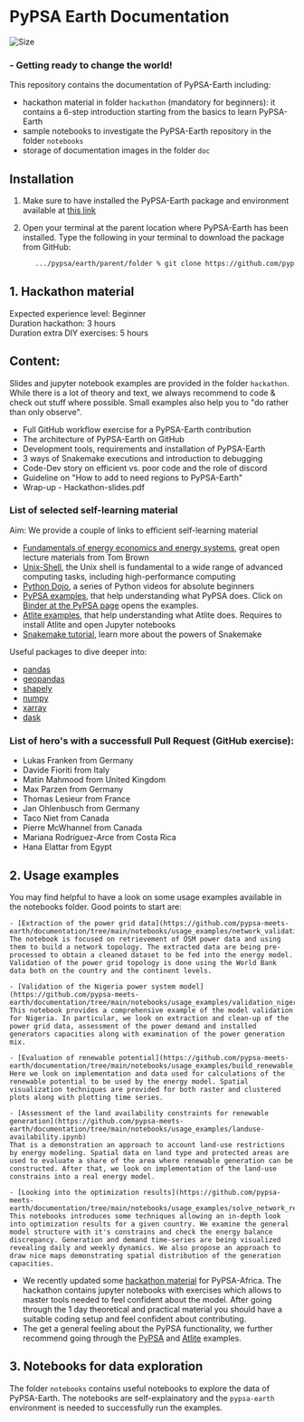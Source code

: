 # PyPSA Earth Documentation

![Size](https://img.shields.io/github/repo-size/pypsa-meets-earth/documentation)

### - Getting ready to change the world!

This repository contains the documentation of PyPSA-Earth including:
- hackathon material in folder `hackathon`  (mandatory for beginners): it contains a 6-step introduction starting from the basics to learn PyPSA-Earth
- sample notebooks to investigate the PyPSA-Earth repository in the folder `notebooks`
- storage of documentation images in the folder `doc`

## Installation

1. Make sure to have installed the PyPSA-Earth package and environment available at [this link](https://github.com/pypsa-meets-earth/pypsa-earth.git)

2. Open your terminal at the parent location where PyPSA-Earth has been installed. Type the following in your terminal to download the package from GitHub:

   ```bash
      .../pypsa/earth/parent/folder % git clone https://github.com/pypsa-meets-earth/documentation.git
   ```

## 1. Hackathon material

Expected experience level: Beginner  
Duration hackathon: 3 hours  
Duration extra DIY exercises: 5 hours

Content:
------------
Slides and jupyter notebook examples are provided in the folder `hackathon`. While there is a lot of theory and text, we always recommend to code & check out stuff where possible. Small examples also help you to "do rather than only observe".

- Full GitHub workflow exercise for a PyPSA-Earth contribution
- The architecture of PyPSA-Earth on GitHub
- Development tools, requirements and installation of PyPSA-Earth
- 3 ways of Snakemake executions and introduction to debugging
- Code-Dev story on efficient vs. poor code and the role of discord
- Guideline on "How to add to need regions to PyPSA-Earth"
- Wrap-up - Hackathon-slides.pdf

### List of selected self-learning material
Aim: We provide a couple of links to efficient self-learning material
- [Fundamentals of energy economics and energy systems](https://nworbmot.org/teaching.html), great open lecture materials from Tom Brown
- [Unix-Shell](https://swcarpentry.github.io/shell-novice/), the Unix shell is fundamental to a wide range of advanced computing tasks, including high-performance computing
- [Python Dojo](https://www.youtube.com/playlist?list=PLBZBJbE_rGRWeh5mIBhD-hhDwSEDxogDg), a series of Python videos for absolute beginners
- [PyPSA examples](https://github.com/PyPSA/PyPSA/tree/master/examples), that help understanding what PyPSA does. Click on [Binder at the PyPSA page](https://github.com/PyPSA/PyPSA) opens the examples.
- [Atlite examples](https://github.com/PyPSA/atlite/tree/master/examples), that help understanding what Atlite does. Requires to install Atlite and open Jupyter notebooks
- [Snakemake tutorial](https://snakemake.readthedocs.io/en/stable/tutorial/tutorial.html), learn more about the powers of Snakemake

Useful packages to dive deeper into:
- [pandas](https://pandas.pydata.org/)
- [geopandas](https://geopandas.org/en/stable/)
- [shapely](https://shapely.readthedocs.io/en/stable/manual.html#introduction)
- [numpy](https://nbviewer.org/github/jrjohansson/scientific-python-lectures/blob/master/Lecture-2-Numpy.ipynb)
- [xarray](http://xarray.pydata.org/en/stable/tutorials-and-videos.html)
- [dask](https://github.com/dask/dask-tutorial)

### List of hero's with a successfull Pull Request (GitHub exercise): 
- Lukas Franken from Germany
- Davide Fioriti from Italy
- Matin Mahmood from United Kingdom
- Max Parzen from Germany
- Thomas Lesieur from France
- Jan Ohlenbusch from Germany
- Taco Niet from Canada
- Pierre McWhannel from Canada
- Mariana Rodríguez-Arce from Costa Rica
- Hana Elattar from Egypt

## 2. Usage examples

You may find helpful to have a look on some usage examples available in the notebooks folder. Good points to start are:

    - [Extraction of the power grid data](https://github.com/pypsa-meets-earth/documentation/tree/main/notebooks/usage_examples/network_validation.ipynb)
    The notebook is focused on retrievement of OSM power data and using them to build a network topology. The extracted data are being pre-processed to obtain a cleaned dataset to be fed into the energy model. Validation of the power grid topology is done using the World Bank data both on the country and the continent levels.

    - [Validation of the Nigeria power system model](https://github.com/pypsa-meets-earth/documentation/tree/main/notebooks/usage_examples/validation_nigeria.ipynb)
    This notebook provides a comprehensive example of the model validation for Nigeria. In particular, we look on extraction and clean-up of the power grid data, assessment of the power demand and installed generators capacities along with examination of the power generation mix.

    - [Evaluation of renewable potential](https://github.com/pypsa-meets-earth/documentation/tree/main/notebooks/usage_examples/build_renewable_profiles.ipynb)
    Here we look on implementation and data used for calculations of the renewable potential to be used by the energy model. Spatial visualization techniques are provided for both raster and clustered plots along with plotting time series.

    - [Assessment of the land availability constraints for renewable generation](https://github.com/pypsa-meets-earth/documentation/tree/main/notebooks/usage_examples/landuse-availability.ipynb)
    That is a demonstration an approach to account land-use restrictions by energy modeling. Spatial data on land type and protected areas are used to evaluate a share of the area where renewable generation can be constructed. After that, we look on implementation of the land-use constrains into a real energy model.

    - [Looking into the optimization results](https://github.com/pypsa-meets-earth/documentation/tree/main/notebooks/usage_examples/solve_network_results.ipynb)
    This notebooks introduces some techniques allowing an in-depth look into optimization results for a given country. We examine the general model structure with it's constrains and check the energy balance discrepancy. Generation and demand time-series are being visualized revealing daily and weekly dynamics. We also propose an approach to draw nice maps demonstrating spatial distribution of the generation capacities.

- We recently updated some [hackathon material](https://github.com/pypsa-meets-africa/pypsa-africa-hackathon) for PyPSA-Africa. The hackathon contains jupyter notebooks with exercises which allows to master tools needed to feel confident about the model. After going through the 1 day theoretical and practical material you should have a suitable coding setup and feel confident about contributing.
- The get a general feeling about the PyPSA functionality, we further recommend going through the [PyPSA](https://github.com/PyPSA/PyPSA/tree/master/examples) and [Atlite](https://github.com/PyPSA/atlite/tree/master/examples) examples.

## 3. Notebooks for data exploration

The folder `notebooks` contains useful notebooks to explore the data of PyPSA-Earth.
The notebooks are self-explainatory and the `pypsa-earth` environment is needed to successfully run the examples.